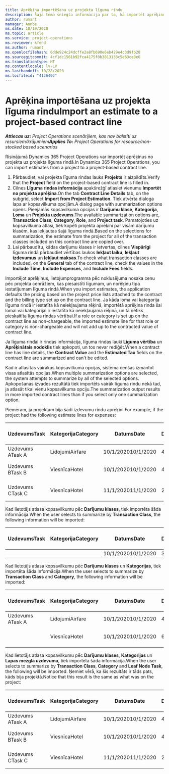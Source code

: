 ```yaml
---
title: Aprēķina importēšana uz projekta līguma rindu
description: Šajā tēmā sniegta informācija par to, kā importēt aprēķinus no projekta līguma rindā.
author: rumant
manager: Annbe
ms.date: 10/19/2020
ms.topic: article
ms.service: project-operations
ms.reviewer: kfend
ms.author: rumant
ms.openlocfilehash: 6dde924c24dcffe2a8fb690e6eb429e4c3d9fb28
ms.sourcegitcommit: 4cf1dc1561b92fca4175f0b3813133c5e63ce8e6
ms.translationtype: HT
ms.contentlocale: lv-LV
ms.lasthandoff: 10/28/2020
ms.locfileid: "4126402"
---
```

# <a name="import-an-estimate-to-a-project-based-contract-line"></a><span data-ttu-id="09932-103">Aprēķina importēšana uz projekta līguma rindu</span><span class="sxs-lookup"><span data-stu-id="09932-103">Import an estimate to a project-based contract line</span></span>

<span data-ttu-id="09932-104">_**Attiecas uz:** Project Operations scenārijiem, kas nav balstīti uz resursiem/krājumiem_</span><span class="sxs-lookup"><span data-stu-id="09932-104">_**Applies To:** Project Operations for resource/non-stocked based scenarios_</span></span>

<span data-ttu-id="09932-105">Risinājumā Dynamics 365 Project Operations var importēt aprēķinus no projekta uz projekta līguma rindā.</span><span class="sxs-lookup"><span data-stu-id="09932-105">In Dynamics 365 Project Operations, you can import estimates from a project to a project-based contract line.</span></span>

1. <span data-ttu-id="09932-106">Pārbaudiet, vai projekta līguma rindas lauks **Projekts** ir aizpildīts.</span><span class="sxs-lookup"><span data-stu-id="09932-106">Verify that the **Project** field on the project-based contract line is filled in.</span></span>
2. <span data-ttu-id="09932-107">Cilnes **Līguma rindas informācija** apakšrežģī atlasiet vienumu **Importēt no projekta aprēķina**.</span><span class="sxs-lookup"><span data-stu-id="09932-107">On the tab **Contract Line Details** tab, on the subgrid, select **Import from Project Estimation**.</span></span> <span data-ttu-id="09932-108">Tiek atvērta dialoga lapa ar kopsavilkuma opcijām.</span><span class="sxs-lookup"><span data-stu-id="09932-108">A dialog page with summarization options opens.</span></span> <span data-ttu-id="09932-109">Pieejamās kopsavilkuma opcijas ir **Darījumu klase**, **Kategorija**, **Loma** un **Projekta uzdevums**.</span><span class="sxs-lookup"><span data-stu-id="09932-109">The available summarization options are, **Transaction Class**, **Category**, **Role**, and **Project task**.</span></span> <span data-ttu-id="09932-110">Pamatojoties uz kopsavilkuma atlasi, tiek kopēti projekta aprēķini par visām darījumu klasēm, kas iekļautas šajā līguma rindā.</span><span class="sxs-lookup"><span data-stu-id="09932-110">Based on the selections for summarization, the estimate from the project for all of the transaction classes included on this contract line are copied over.</span></span> 
3. <span data-ttu-id="09932-111">Lai pārbaudītu, kādas darījumu klases ir ietvertas, cilnes **Vispārīgi** līguma rindā pārbaudiet vērtības laukos **Iekļaut laiku**, **Iekļaut izdevumus** un **Iekļaut maksas**.</span><span class="sxs-lookup"><span data-stu-id="09932-111">To check what transaction classes are included, on the **General** tab of the contract line, check the values in the **Include Time**, **Include Expenses**, and **Include Fees** fields.</span></span>

<span data-ttu-id="09932-112">Importējot aprēķinus, lietojumprogramma pēc noklusējuma nosaka cenu pēc projekta cenrāžiem, kas piesaistīti līgumam, un norēķinu tipa iestatījumam līguma rindā.</span><span class="sxs-lookup"><span data-stu-id="09932-112">When you import estimates, the application defaults the pricing based on the project price lists attached to the contract and the billing type set up on the contract line.</span></span> <span data-ttu-id="09932-113">Ja kāda loma vai kategorija līguma rindā ir iestatīta kā neiekļaujama rēķinā, importētā aprēķina rinda šai lomai vai kategorijai ir iestatīta kā neiekļaujama rēķinā, un tā netiks pieskaitīta līguma rindas vērtībai.</span><span class="sxs-lookup"><span data-stu-id="09932-113">If a role or category is set up on the contract line as non-chargeable, the imported estimate line for that role or category is non-chargeable and will not add up to the contracted value of contract line.</span></span>

<span data-ttu-id="09932-114">Ja līguma rindai ir rindas informācija, līguma rindas lauki **Līguma vērtība** un **Aprēķinātais nodoklis** tiek apkopoti, un tos nevar rediģēt.</span><span class="sxs-lookup"><span data-stu-id="09932-114">When a contract line has line details, the **Contract Value** and the **Estimated Tax** fields on the contract line are summarized and can't be edited.</span></span>

<span data-ttu-id="09932-115">Kad ir atlasītas vairākas kopsavilkuma opcijas, sistēma cenšas izmantot visas atlasītās opcijas.</span><span class="sxs-lookup"><span data-stu-id="09932-115">When multiple summarization options are selected, the system attempts to summarize by all of the selected options.</span></span> <span data-ttu-id="09932-116">Apkopošanas izvades rezultātā tiek importēts vairāk līguma rindu nekā tad, ja atlasāt tikai vienu kopsavilkuma opciju.</span><span class="sxs-lookup"><span data-stu-id="09932-116">The summarization output results in more imported contract lines than if you select only one summarization option.</span></span>

<span data-ttu-id="09932-117">Piemēram, ja projektam bija šādi izdevumu rindu aprēķini.</span><span class="sxs-lookup"><span data-stu-id="09932-117">For example, if the project had the following estimate lines for expenses:</span></span>

| <span data-ttu-id="09932-118">Uzdevums</span><span class="sxs-lookup"><span data-stu-id="09932-118">Task</span></span> | <span data-ttu-id="09932-119">Kategorija</span><span class="sxs-lookup"><span data-stu-id="09932-119">Category</span></span> | <span data-ttu-id="09932-120">Datums</span><span class="sxs-lookup"><span data-stu-id="09932-120">Date</span></span> | <span data-ttu-id="09932-121">Daudzums</span><span class="sxs-lookup"><span data-stu-id="09932-121">Quantity</span></span> | <span data-ttu-id="09932-122">Vienības cena</span><span class="sxs-lookup"><span data-stu-id="09932-122">Unit price</span></span> | <span data-ttu-id="09932-123">Apjoms/summa</span><span class="sxs-lookup"><span data-stu-id="09932-123">Amount</span></span> |
| --- | --- | --- | --- | --- | --- |
| <span data-ttu-id="09932-124">Uzdevums A</span><span class="sxs-lookup"><span data-stu-id="09932-124">Task A</span></span> | <span data-ttu-id="09932-125">Lidojumi</span><span class="sxs-lookup"><span data-stu-id="09932-125">Airfare</span></span> | <span data-ttu-id="09932-126">10/1/2020</span><span class="sxs-lookup"><span data-stu-id="09932-126">10/1/2020</span></span> | <span data-ttu-id="09932-127">4</span><span class="sxs-lookup"><span data-stu-id="09932-127">4</span></span> | <span data-ttu-id="09932-128">400</span><span class="sxs-lookup"><span data-stu-id="09932-128">400</span></span> | <span data-ttu-id="09932-129">1600</span><span class="sxs-lookup"><span data-stu-id="09932-129">1600</span></span> |
| <span data-ttu-id="09932-130">Uzdevums B</span><span class="sxs-lookup"><span data-stu-id="09932-130">Task B</span></span> | <span data-ttu-id="09932-131">Viesnīca</span><span class="sxs-lookup"><span data-stu-id="09932-131">Hotel</span></span> | <span data-ttu-id="09932-132">10/1/2020</span><span class="sxs-lookup"><span data-stu-id="09932-132">10/1/2020</span></span> | <span data-ttu-id="09932-133">4</span><span class="sxs-lookup"><span data-stu-id="09932-133">4</span></span> | <span data-ttu-id="09932-134">Vairāk nekā 200</span><span class="sxs-lookup"><span data-stu-id="09932-134">200</span></span> | <span data-ttu-id="09932-135">800</span><span class="sxs-lookup"><span data-stu-id="09932-135">800</span></span> |
| <span data-ttu-id="09932-136">Uzdevums C</span><span class="sxs-lookup"><span data-stu-id="09932-136">Task C</span></span> | <span data-ttu-id="09932-137">Viesnīca</span><span class="sxs-lookup"><span data-stu-id="09932-137">Hotel</span></span> | <span data-ttu-id="09932-138">11/1/2020</span><span class="sxs-lookup"><span data-stu-id="09932-138">11/1/2020</span></span> | <span data-ttu-id="09932-139">2</span><span class="sxs-lookup"><span data-stu-id="09932-139">2</span></span> | <span data-ttu-id="09932-140">Vairāk nekā 200</span><span class="sxs-lookup"><span data-stu-id="09932-140">200</span></span> | <span data-ttu-id="09932-141">400</span><span class="sxs-lookup"><span data-stu-id="09932-141">400</span></span> |

<span data-ttu-id="09932-142">Kad lietotājs atlasa kopsavilkumu pēc **Darījumu klases**, tiek importēta šāda informācija.</span><span class="sxs-lookup"><span data-stu-id="09932-142">When the user selects to summarize by **Transaction Class**, the following information will be imported:</span></span>

| <span data-ttu-id="09932-143">Uzdevums</span><span class="sxs-lookup"><span data-stu-id="09932-143">Task</span></span> | <span data-ttu-id="09932-144">Kategorija</span><span class="sxs-lookup"><span data-stu-id="09932-144">Category</span></span> | <span data-ttu-id="09932-145">Datums</span><span class="sxs-lookup"><span data-stu-id="09932-145">Date</span></span> | <span data-ttu-id="09932-146">Daudzums</span><span class="sxs-lookup"><span data-stu-id="09932-146">Quantity</span></span> | <span data-ttu-id="09932-147">Vienības cena</span><span class="sxs-lookup"><span data-stu-id="09932-147">Unit price</span></span> | <span data-ttu-id="09932-148">Apjoms/summa</span><span class="sxs-lookup"><span data-stu-id="09932-148">Amount</span></span> |
| --- | --- | --- | --- | --- | --- |
| &nbsp;  | &nbsp;  | <span data-ttu-id="09932-149">10/1/2020</span><span class="sxs-lookup"><span data-stu-id="09932-149">10/1/2020</span></span> | <span data-ttu-id="09932-150">3.34</span><span class="sxs-lookup"><span data-stu-id="09932-150">3.34</span></span> | <span data-ttu-id="09932-151">840</span><span class="sxs-lookup"><span data-stu-id="09932-151">840</span></span> | <span data-ttu-id="09932-152">2800</span><span class="sxs-lookup"><span data-stu-id="09932-152">2800</span></span> |

<span data-ttu-id="09932-153">Kad lietotājs atlasa kopsavilkumu pēc **Darījumu klases** un **Kategorijas**, tiek importēta šāda informācija.</span><span class="sxs-lookup"><span data-stu-id="09932-153">When the user selects to summarize by **Transaction Class** and **Category**, the following information will be imported:</span></span>

| <span data-ttu-id="09932-154">Uzdevums</span><span class="sxs-lookup"><span data-stu-id="09932-154">Task</span></span> | <span data-ttu-id="09932-155">Kategorija</span><span class="sxs-lookup"><span data-stu-id="09932-155">Category</span></span> | <span data-ttu-id="09932-156">Datums</span><span class="sxs-lookup"><span data-stu-id="09932-156">Date</span></span> | <span data-ttu-id="09932-157">Daudzums</span><span class="sxs-lookup"><span data-stu-id="09932-157">Quantity</span></span> | <span data-ttu-id="09932-158">Vienības cena</span><span class="sxs-lookup"><span data-stu-id="09932-158">Unit price</span></span> | <span data-ttu-id="09932-159">Apjoms/summa</span><span class="sxs-lookup"><span data-stu-id="09932-159">Amount</span></span> |
| --- | --- | --- | --- | --- | --- |
| <span data-ttu-id="09932-160">Uzdevums A</span><span class="sxs-lookup"><span data-stu-id="09932-160">Task A</span></span> | <span data-ttu-id="09932-161">Lidojumi</span><span class="sxs-lookup"><span data-stu-id="09932-161">Airfare</span></span> | <span data-ttu-id="09932-162">10/1/2020</span><span class="sxs-lookup"><span data-stu-id="09932-162">10/1/2020</span></span> | <span data-ttu-id="09932-163">4</span><span class="sxs-lookup"><span data-stu-id="09932-163">4</span></span> | <span data-ttu-id="09932-164">400</span><span class="sxs-lookup"><span data-stu-id="09932-164">400</span></span> | <span data-ttu-id="09932-165">1600</span><span class="sxs-lookup"><span data-stu-id="09932-165">1600</span></span> |
| &nbsp;  | <span data-ttu-id="09932-166">Viesnīca</span><span class="sxs-lookup"><span data-stu-id="09932-166">Hotel</span></span> | <span data-ttu-id="09932-167">10/1/2020</span><span class="sxs-lookup"><span data-stu-id="09932-167">10/1/2020</span></span> | <span data-ttu-id="09932-168">6</span><span class="sxs-lookup"><span data-stu-id="09932-168">6</span></span> | <span data-ttu-id="09932-169">Vairāk nekā 200</span><span class="sxs-lookup"><span data-stu-id="09932-169">200</span></span> | <span data-ttu-id="09932-170">1200</span><span class="sxs-lookup"><span data-stu-id="09932-170">1200</span></span> |

<span data-ttu-id="09932-171">Kad lietotājs atlasa kopsavilkumu pēc **Darījumu klases**, **Kategorijas** un **Lapas mezgla uzdevuma**, tiek importēta šāda informācija.</span><span class="sxs-lookup"><span data-stu-id="09932-171">When the user selects to summarize by **Transaction Class**, **Category** and **Leaf Node Task**, the following will be imported.</span></span> <span data-ttu-id="09932-172">Ņemiet vērā, ka šis rezultāts ir tāds pats, kāds bija projektā.</span><span class="sxs-lookup"><span data-stu-id="09932-172">Notice that this result is the same as what was on the project:</span></span>

| <span data-ttu-id="09932-173">Uzdevums</span><span class="sxs-lookup"><span data-stu-id="09932-173">Task</span></span> | <span data-ttu-id="09932-174">Kategorija</span><span class="sxs-lookup"><span data-stu-id="09932-174">Category</span></span> | <span data-ttu-id="09932-175">Datums</span><span class="sxs-lookup"><span data-stu-id="09932-175">Date</span></span> | <span data-ttu-id="09932-176">Daudzums</span><span class="sxs-lookup"><span data-stu-id="09932-176">Quantity</span></span> | <span data-ttu-id="09932-177">Vienības cena</span><span class="sxs-lookup"><span data-stu-id="09932-177">Unit price</span></span> | <span data-ttu-id="09932-178">Apjoms/summa</span><span class="sxs-lookup"><span data-stu-id="09932-178">Amount</span></span> |
| --- | --- | --- | --- | --- | --- |
| <span data-ttu-id="09932-179">Uzdevums A</span><span class="sxs-lookup"><span data-stu-id="09932-179">Task A</span></span> | <span data-ttu-id="09932-180">Lidojumi</span><span class="sxs-lookup"><span data-stu-id="09932-180">Airfare</span></span> | <span data-ttu-id="09932-181">10/1/2020</span><span class="sxs-lookup"><span data-stu-id="09932-181">10/1/2020</span></span> | <span data-ttu-id="09932-182">4</span><span class="sxs-lookup"><span data-stu-id="09932-182">4</span></span> | <span data-ttu-id="09932-183">400</span><span class="sxs-lookup"><span data-stu-id="09932-183">400</span></span> | <span data-ttu-id="09932-184">1600</span><span class="sxs-lookup"><span data-stu-id="09932-184">1600</span></span> |
| <span data-ttu-id="09932-185">Uzdevums B</span><span class="sxs-lookup"><span data-stu-id="09932-185">Task B</span></span> | <span data-ttu-id="09932-186">Viesnīca</span><span class="sxs-lookup"><span data-stu-id="09932-186">Hotel</span></span> | <span data-ttu-id="09932-187">10/1/2020</span><span class="sxs-lookup"><span data-stu-id="09932-187">10/1/2020</span></span> | <span data-ttu-id="09932-188">4</span><span class="sxs-lookup"><span data-stu-id="09932-188">4</span></span> | <span data-ttu-id="09932-189">Vairāk nekā 200</span><span class="sxs-lookup"><span data-stu-id="09932-189">200</span></span> | <span data-ttu-id="09932-190">800</span><span class="sxs-lookup"><span data-stu-id="09932-190">800</span></span> |
| <span data-ttu-id="09932-191">Uzdevums C</span><span class="sxs-lookup"><span data-stu-id="09932-191">Task C</span></span> | <span data-ttu-id="09932-192">Viesnīca</span><span class="sxs-lookup"><span data-stu-id="09932-192">Hotel</span></span> | <span data-ttu-id="09932-193">11/1/2020</span><span class="sxs-lookup"><span data-stu-id="09932-193">11/1/2020</span></span> | <span data-ttu-id="09932-194">2</span><span class="sxs-lookup"><span data-stu-id="09932-194">2</span></span> | <span data-ttu-id="09932-195">Vairāk nekā 200</span><span class="sxs-lookup"><span data-stu-id="09932-195">200</span></span> | <span data-ttu-id="09932-196">400</span><span class="sxs-lookup"><span data-stu-id="09932-196">400</span></span> |
